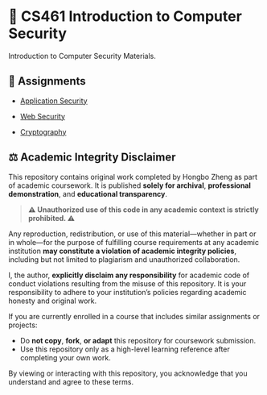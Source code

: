 # 🔐 CS461 Introduction to Computer Security

Introduction to Computer Security Materials.

## 📝 Assignments
- [Application Security](https://github.com/hongbozheng/computer-security/tree/main/app_sec)

- [Web Security](https://github.com/hongbozheng/computer-security/tree/main/web_sec)

- [Cryptography](https://github.com/hongbozheng/computer-security/tree/main/crypto)

## ⚖️ Academic Integrity Disclaimer

This repository contains original work completed by Hongbo Zheng as part of academic coursework. It is published **solely for archival**, **professional demonstration**, and **educational transparency**.

> **⚠️ Unauthorized use of this code in any academic context is strictly prohibited. ⚠️**

Any reproduction, redistribution, or use of this material—whether in part or in whole—for the purpose of fulfilling course requirements at any academic institution **may constitute a violation of academic integrity policies**, including but not limited to plagiarism and unauthorized collaboration.

I, the author, **explicitly disclaim any responsibility** for academic code of conduct violations resulting from the misuse of this repository. It is your responsibility to adhere to your institution’s policies regarding academic honesty and original work.

If you are currently enrolled in a course that includes similar assignments or projects:

- Do **not copy**, **fork**, **or adapt** this repository for coursework submission.
- Use this repository only as a high-level learning reference after completing your own work.

By viewing or interacting with this repository, you acknowledge that you understand and agree to these terms.